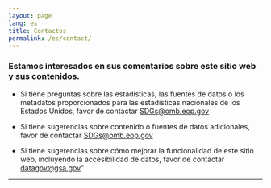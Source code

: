 ```yaml
---
layout: page
lang: es
title: Contactos
permalink: /es/contact/
---
```


### Estamos interesados en sus comentarios sobre este sitio web y sus contenidos.

- Si tiene preguntas sobre las estadísticas, las fuentes de datos o los metadatos proporcionados para las estadísticas nacionales de los Estados Unidos, favor de contactar [SDGs@omb.eop.gov](mailto:US_Chief_Statistician@omb.eop.gov)

- Si tiene sugerencias sobre contenido o fuentes de datos adicionales, favor de contactar [SDGs@omb.eop.gov](mailto:US_Chief_Statistician@omb.eop.gov)  

- Si tiene sugerencias sobre cómo mejorar la funcionalidad de este sitio web, incluyendo la accesibilidad de datos, favor de contactar [datagov@gsa.gov](mailto:datagov@gsa.gov)"

---
